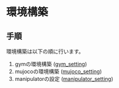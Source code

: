 # 環境構築

## 手順

環境構築は以下の順に行います。

1. gymの環境構築 (<a href="https://github.com/takaya-hirano-hayashibeLabo/manipulator/tree/main/documents/gym_setting">gym_setting</a>)
2. mujocoの環境構築 (<a href="https://github.com/takaya-hirano-hayashibeLabo/manipulator/tree/main/documents/mujoco_setting">mujoco_setting</a>)
3. manipulatorの設定 (<a href="https://github.com/takaya-hirano-hayashibeLabo/manipulator/tree/main/documents/manipulator_setting">manipulator_setting</a>)